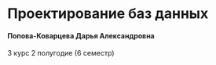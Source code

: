 # Проектирование баз данных

#### Попова-Коварцева Дарья Александровна

3 курс 2 полугодие (6 семестр)
